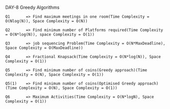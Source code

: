 DAY-8  Greedy Algorithms

    Q1       => Find maximum meetings in one room(Time Complexity = O(Nlog(N)), Space Complexity = O(N))
    
    Q2       => Find minimum number of Platforms required(Time Complexity = O(N*log(N)), space Complexity = O(1))

    Q3       => job sequencing Problem(Time Complexity = O(N*MaxDeadline), Space Complexity = O(MaxDeadline))

    Q4       => Fractional Knapsack(Time Complexity = O(N*log(N)), Space Complexity = O(1))

    Q5       => Find minimum number of coins(Greedy approach)(Time Complexity = O(N), Space Complexity = O(1))

    Q5(1)    => Find minimum number of coins(Optimised Greedy approach)(Time Complexity = O(N), Space Complexity = O(1))

    Q6       => Maximum Activities(Time Complexity = O(N*logN), Space Complexity = O(1))